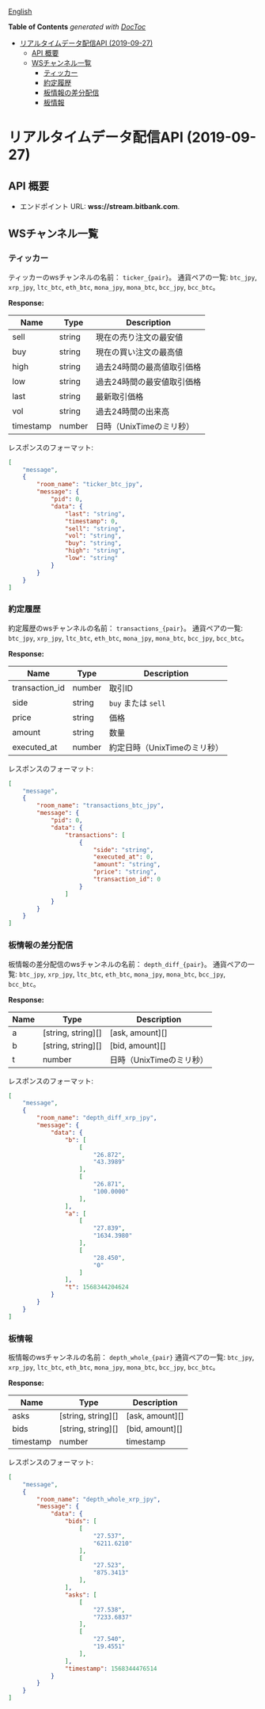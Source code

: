 [English](public-stream.md)

<!-- START doctoc generated TOC please keep comment here to allow auto update -->
<!-- DON'T EDIT THIS SECTION, INSTEAD RE-RUN doctoc TO UPDATE -->
**Table of Contents**  *generated with [DocToc](https://github.com/thlorenz/doctoc)*

- [リアルタイムデータ配信API (2019-09-27)](#%E3%83%AA%E3%82%A2%E3%83%AB%E3%82%BF%E3%82%A4%E3%83%A0%E3%83%87%E3%83%BC%E3%82%BF%E9%85%8D%E4%BF%A1api-2019-09-27)
  - [API 概要](#api-%E6%A6%82%E8%A6%81)
  - [WSチャンネル一覧](#ws%E3%83%81%E3%83%A3%E3%83%B3%E3%83%8D%E3%83%AB%E4%B8%80%E8%A6%A7)
    - [ティッカー](#%E3%83%86%E3%82%A3%E3%83%83%E3%82%AB%E3%83%BC)
    - [約定履歴](#%E7%B4%84%E5%AE%9A%E5%B1%A5%E6%AD%B4)
    - [板情報の差分配信](#%E6%9D%BF%E6%83%85%E5%A0%B1%E3%81%AE%E5%B7%AE%E5%88%86%E9%85%8D%E4%BF%A1)
    - [板情報](#%E6%9D%BF%E6%83%85%E5%A0%B1)

<!-- END doctoc generated TOC please keep comment here to allow auto update -->

# リアルタイムデータ配信API (2019-09-27)

## API 概要

- エンドポイント URL: **wss://stream.bitbank.com**.

## WSチャンネル一覧

### ティッカー

ティッカーのwsチャンネルの名前： `ticker_{pair}`。
通貨ペアの一覧: `btc_jpy`, `xrp_jpy`, `ltc_btc`, `eth_btc`, `mona_jpy`, `mona_btc`, `bcc_jpy`, `bcc_btc`。

**Response:**

Name | Type | Description
------------ | ------------ | ------------
sell | string |現在の売り注文の最安値
buy | string | 現在の買い注文の最高値
high | string | 過去24時間の最高値取引価格
low | string | 過去24時間の最安値取引価格
last | string | 最新取引価格
vol | string | 過去24時間の出来高
timestamp | number | 日時（UnixTimeのミリ秒）

レスポンスのフォーマット:

```json
[
    "message",
    {
        "room_name": "ticker_btc_jpy",
        "message": {
            "pid": 0,
            "data": {
                "last": "string",
                "timestamp": 0,
                "sell": "string",
                "vol": "string",
                "buy": "string",
                "high": "string",
                "low": "string"
            }
        }
    }
]
```

### 約定履歴

約定履歴のwsチャンネルの名前： `transactions_{pair}`。
通貨ペアの一覧: `btc_jpy`, `xrp_jpy`, `ltc_btc`, `eth_btc`, `mona_jpy`, `mona_btc`, `bcc_jpy`, `bcc_btc`。

**Response:**

Name | Type | Description
------------ | ------------ | ------------
transaction_id | number | 取引ID
side | string | `buy` または `sell`
price | string | 価格
amount | string | 数量
executed_at | number | 約定日時（UnixTimeのミリ秒）

レスポンスのフォーマット:

```json
[
    "message",
    {
        "room_name": "transactions_btc_jpy",
        "message": {
            "pid": 0,
            "data": {
                "transactions": [
                    {
                        "side": "string",
                        "executed_at": 0,
                        "amount": "string",
                        "price": "string",
                        "transaction_id": 0
                    }
                ]
            }
        }
    }
]
```

### 板情報の差分配信

板情報の差分配信のwsチャンネルの名前： `depth_diff_{pair}`。
通貨ペアの一覧: `btc_jpy`, `xrp_jpy`, `ltc_btc`, `eth_btc`, `mona_jpy`, `mona_btc`, `bcc_jpy`, `bcc_btc`。

**Response:**

Name | Type | Description
------------ | ------------ | ------------
a | [string, string][] | [ask, amount][]
b | [string, string][] | [bid, amount][]
t | number | 日時（UnixTimeのミリ秒）

レスポンスのフォーマット:

```json
[
    "message",
    {
        "room_name": "depth_diff_xrp_jpy",
        "message": {
            "data": {
                "b": [
                    [
                        "26.872",
                        "43.3989"
                    ],
                    [
                        "26.871",
                        "100.0000"
                    ],
                ],
                "a": [
                    [
                        "27.839",
                        "1634.3980"
                    ],
                    [
                        "28.450",
                        "0"
                    ]
                ],
                "t": 1568344204624
            }
        }
    }
]
```

### 板情報

板情報のwsチャンネルの名前： `depth_whole_{pair}`
通貨ペアの一覧: `btc_jpy`, `xrp_jpy`, `ltc_btc`, `eth_btc`, `mona_jpy`, `mona_btc`, `bcc_jpy`, `bcc_btc`。

**Response:**

Name | Type | Description
------------ | ------------ | ------------
asks | [string, string][] | [ask, amount][]
bids | [string, string][] | [bid, amount][]
timestamp | number | timestamp

レスポンスのフォーマット:

```json
[
    "message",
    {
        "room_name": "depth_whole_xrp_jpy",
        "message": {
            "data": {
                "bids": [
                    [
                        "27.537",
                        "6211.6210"
                    ],
                    [
                        "27.523",
                        "875.3413"
                    ],
                ],
                "asks": [
                    [
                        "27.538",
                        "7233.6837"
                    ],
                    [
                        "27.540",
                        "19.4551"
                    ],
                ],
                "timestamp": 1568344476514
            }
        }
    }
]
```
